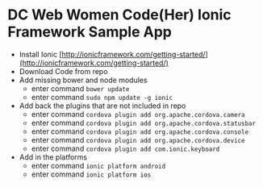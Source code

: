 DC Web Women Code(Her) Ionic Framework Sample App
====

- Install Ionic [http://ionicframework.com/getting-started/](http://ionicframework.com/getting-started/)
- Download Code from repo
- Add missing bower and node modules
  - enter command `bower update`
  - enter command `sudo npm update -g ionic`
- Add back the plugins that are not included in repo
  - enter command `cordova plugin add org.apache.cordova.camera`
  - enter command `cordova plugin add org.apache.cordova.statusbar`
  - enter command `cordova plugin add org.apache.cordova.console`
  - enter command `cordova plugin add org.apache.cordova.device`
  - enter command `cordova plugin add com.ionic.keyboard`
- Add in the platforms 
  - enter command `ionic platform android`
  - enter command `ionic platform ios`
